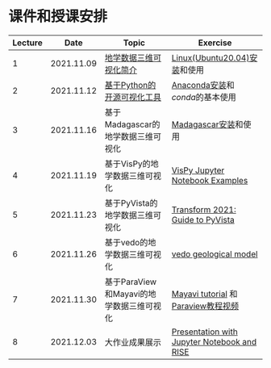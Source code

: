 # 课件和授课安排

| Lecture | Date | Topic                                                                           | Exercise |
|----|------|---------------------------------------------------------------------------------|----------|
| 1       | 2021.11.09   | [地学数据三维可视化简介](https://github.com/yufengwa/3Dvis4Geodata/blob/main/lec01-3dvis-intro/3dvis-intro.ipynb)   | [Linux(Ubuntu20.04)安装](https://zhuanlan.zhihu.com/p/158363449)和使用 |
| 2       | 2021.11.12   | [基于Python的开源可视化工具](https://github.com/yufengwa/3Dvis4Geodata/blob/main/lec02-3dvis-tools/3dvis-tools.ipynb)  | [Anaconda安装](https://zhuanlan.zhihu.com/p/94744929)和*conda*的基本使用 |
| 3       | 2021.11.16   | 基于Madagascar的地学数据三维可视化  |[Madagascar安装](https://reproducibility.org/wiki/Advanced_Installation#Ubuntu)和使用 | 
| 4       | 2021.11.19   | 基于VisPy的地学数据三维可视化    | [VisPy Jupyter Notebook Examples](https://github.com/vispy/vispy/tree/main/examples/jupyter) |
| 5       | 2021.11.23   | 基于PyVista的地学数据三维可视化    | [Transform 2021: Guide to PyVista](https://github.com/banesullivan/transform-2021) |
| 6       | 2021.11.26   | 基于vedo的地学数据三维可视化   |[vedo geological model](https://github.com/marcomusy/vedo/blob/master/examples/advanced/geological_model.py)  | 
| 7       | 2021.11.30   | 基于ParaView和Mayavi的地学数据三维可视化                    | [Mayavi tutorial](https://github.com/prabhuramachandran/mayavi-tutorial) 和 [Paraview教程视频](https://www.youtube.com/watch?v=OxcU6Upz5ZA&list=PLvkU6i2iQ2fpcVsqaKXJT5Wjb9_ttRLK-)  | 
| 8       | 2021.12.03  | 大作业成果展示       | [Presentation with Jupyter Notebook and RISE](https://www.youtube.com/watch?v=T7rVvK4Vc0M) |    
